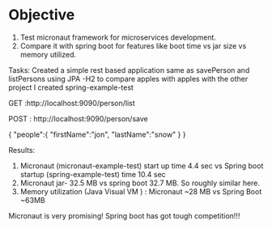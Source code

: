 # Objective

1) Test micronaut framework for microservices development.
2) Compare it with spring boot for features like boot time vs jar size vs memory utilized.

Tasks:
Created a simple rest based application same as savePerson and listPersons using JPA -H2 to compare apples with apples with
the other project I created spring-example-test

GET :http://localhost:9090/person/list



POST : http://localhost:9090/person/save

{
	"people":{
     "firstName":"jon",
     "lastName":"snow"
	}
}	

Results:

1) Micronaut (micronaut-example-test) start up time 4.4 sec vs Spring boot startup (spring-example-test) time 10.4 sec 
2) Micronaut jar- 32.5 MB vs spring boot 32.7 MB. So roughly similar here.
3) Memory utilization (Java Visual VM ) : Micronaut ~28 MB vs Spring Boot ~63MB

Micronaut is very promising! Spring boot has got tough competition!!!

